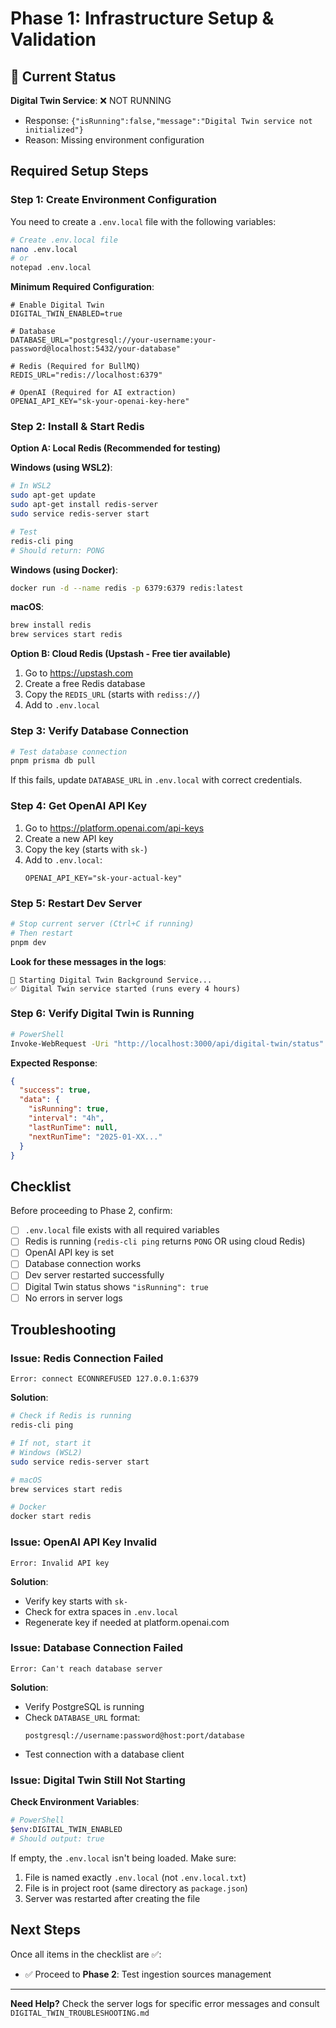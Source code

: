 # Phase 1: Infrastructure Setup & Validation

## 🚨 Current Status

**Digital Twin Service**: ❌ NOT RUNNING
- Response: `{"isRunning":false,"message":"Digital Twin service not initialized"}`
- Reason: Missing environment configuration

## Required Setup Steps

### Step 1: Create Environment Configuration

You need to create a `.env.local` file with the following variables:

```bash
# Create .env.local file
nano .env.local
# or
notepad .env.local
```

**Minimum Required Configuration**:
```env
# Enable Digital Twin
DIGITAL_TWIN_ENABLED=true

# Database
DATABASE_URL="postgresql://your-username:your-password@localhost:5432/your-database"

# Redis (Required for BullMQ)
REDIS_URL="redis://localhost:6379"

# OpenAI (Required for AI extraction)
OPENAI_API_KEY="sk-your-openai-key-here"
```

### Step 2: Install & Start Redis

**Option A: Local Redis (Recommended for testing)**

**Windows (using WSL2)**:
```bash
# In WSL2
sudo apt-get update
sudo apt-get install redis-server
sudo service redis-server start

# Test
redis-cli ping
# Should return: PONG
```

**Windows (using Docker)**:
```bash
docker run -d --name redis -p 6379:6379 redis:latest
```

**macOS**:
```bash
brew install redis
brew services start redis
```

**Option B: Cloud Redis (Upstash - Free tier available)**
1. Go to https://upstash.com
2. Create a free Redis database
3. Copy the `REDIS_URL` (starts with `rediss://`)
4. Add to `.env.local`

### Step 3: Verify Database Connection

```bash
# Test database connection
pnpm prisma db pull
```

If this fails, update `DATABASE_URL` in `.env.local` with correct credentials.

### Step 4: Get OpenAI API Key

1. Go to https://platform.openai.com/api-keys
2. Create a new API key
3. Copy the key (starts with `sk-`)
4. Add to `.env.local`:
   ```env
   OPENAI_API_KEY="sk-your-actual-key"
   ```

### Step 5: Restart Dev Server

```bash
# Stop current server (Ctrl+C if running)
# Then restart
pnpm dev
```

**Look for these messages in the logs**:
```
🤖 Starting Digital Twin Background Service...
✅ Digital Twin service started (runs every 4 hours)
```

### Step 6: Verify Digital Twin is Running

```bash
# PowerShell
Invoke-WebRequest -Uri "http://localhost:3000/api/digital-twin/status" -UseBasicParsing | Select-Object -ExpandProperty Content
```

**Expected Response**:
```json
{
  "success": true,
  "data": {
    "isRunning": true,
    "interval": "4h",
    "lastRunTime": null,
    "nextRunTime": "2025-01-XX..."
  }
}
```

## Checklist

Before proceeding to Phase 2, confirm:

- [ ] `.env.local` file exists with all required variables
- [ ] Redis is running (`redis-cli ping` returns `PONG` OR using cloud Redis)
- [ ] OpenAI API key is set
- [ ] Database connection works
- [ ] Dev server restarted successfully
- [ ] Digital Twin status shows `"isRunning": true`
- [ ] No errors in server logs

## Troubleshooting

### Issue: Redis Connection Failed
```
Error: connect ECONNREFUSED 127.0.0.1:6379
```

**Solution**:
```bash
# Check if Redis is running
redis-cli ping

# If not, start it
# Windows (WSL2)
sudo service redis-server start

# macOS
brew services start redis

# Docker
docker start redis
```

### Issue: OpenAI API Key Invalid
```
Error: Invalid API key
```

**Solution**:
- Verify key starts with `sk-`
- Check for extra spaces in `.env.local`
- Regenerate key if needed at platform.openai.com

### Issue: Database Connection Failed
```
Error: Can't reach database server
```

**Solution**:
- Verify PostgreSQL is running
- Check `DATABASE_URL` format:
  ```
  postgresql://username:password@host:port/database
  ```
- Test connection with a database client

### Issue: Digital Twin Still Not Starting

**Check Environment Variables**:
```bash
# PowerShell
$env:DIGITAL_TWIN_ENABLED
# Should output: true
```

If empty, the `.env.local` isn't being loaded. Make sure:
1. File is named exactly `.env.local` (not `.env.local.txt`)
2. File is in project root (same directory as `package.json`)
3. Server was restarted after creating the file

## Next Steps

Once all items in the checklist are ✅:
- ✅ Proceed to **Phase 2**: Test ingestion sources management

---

**Need Help?** Check the server logs for specific error messages and consult `DIGITAL_TWIN_TROUBLESHOOTING.md`

